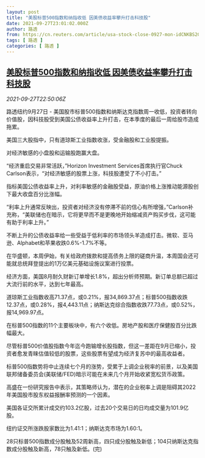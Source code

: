 ```yaml
---
layout: post
title: "美股标普500指数和纳指收低 因美债收益率攀升打击科技股"
date: 2021-09-27T23:01:02.000Z
author: 路透
from: https://cn.reuters.com/article/usa-stock-close-0927-mon-idCNKBS2GN288
tags: [ 路透 ]
categories: [ 路透 ]
---
```

<!--1632783662000-->
[美股标普500指数和纳指收低 因美债收益率攀升打击科技股](https://cn.reuters.com/article/usa-stock-close-0927-mon-idCNKBS2GN288)
------

<div>
<div><i>2021-09-27T22:50:06Z</i></div><p>路透纽约9月27日 - 美国股市标普500指数和纳斯达克指数周一收低，投资者转向价值股，因科技股受到美国公债收益率上升打击，在本季度的最后一周给股市造成拖累。</p><p>美国三大股指中，只有道琼斯工业指数收涨，受金融股和工业股提振。</p><p>对经济敏感的小盘股和运输股跑赢大盘。</p><p>“经济重启交易非常活跃，”Horizon Investment Services首席执行官Chuck Carlson表示，“对经济敏感的股票上涨，科技股遭受了不小打击。”</p><p>指标美国公债收益率上升，对利率敏感的金融股受益，原油价格上涨推动能源股创下最大收盘百分比涨幅。</p><p>“利率上升通常反映出，投资者对经济没有停滞不前的信心有所增强，”Carlson补充称，“美联储也在暗示，它将更早而不是更晚地开始缩减资产购买步伐，这可能有助于利率上升。”</p><p>不断上升的公债收益率给一些受益于低利率的市场领头羊造成打击。微软、亚马逊、Alphabet和苹果收跌0.6%-1.7%不等。</p><p>在华盛顿，本周伊始，有关给政府拨款和提高债务上限的磋商升温，本周国会还可能就总统拜登提出的1万亿美元基础设施议案进行投票。</p><p>经济方面，美国8月耐久财新订单增长1.8%，超出分析师预期。新订单总额已超过大流行前的水平，达到七年最高。</p><p>道琼斯工业指数收高71.37点，或0.21%，报34,869.37点；标普500指数收跌12.37点，或0.28%，报4,443.11点；纳斯达克综合指数收跌77.73点，或0.52%，报14,969.97点。</p><p>在标普500指数的11个主要板块中，有六个收低。房地产股和医疗保健股百分比跌幅最大。</p><p>尽管标普500价值股指数今年迄今跑输增长股指数，但这一差距在9月已缩小，投资者愈发青睐估值较低的股票，这些股票有望成为经济复苏中的最高收益者。</p><p>标普500指数势将中止连续七个月的涨势，受累于上调企业税率的前景，以及美国联邦储备委员会(美联储/FED)暗示可能在未来几个月开始收紧宽松货币政策。</p><p>高盛在一份研究报告中表示，其策略师认为，潜在的企业税率上调是阻碍其2022年美国股市股东权益报酬率预测的一个因素。</p><p>美国各证交所累计成交约103.2亿股，过去20个交易日的日均成交量为101.9亿股。</p><p>纽约证交所涨跌股家数比为1.41:1；纳斯达克市场为1.60:1。</p><p>28只标普500指数成分股触及52周新高，四只成分股触及新低；104只纳斯达克指数成分股触及新高，78只触及新低。(完)</p>
</div>
